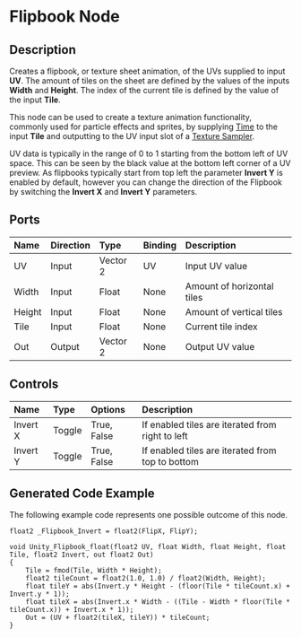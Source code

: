 # Flipbook Node

## Description

Creates a flipbook, or texture sheet animation, of the UVs supplied to input **UV**. The amount of tiles on the sheet are defined by the values of the inputs **Width** and **Height**. The index of the current tile is defined by the value of the input **Tile**.

This node can be used to create a texture animation functionality, commonly used for particle effects and sprites, by supplying [Time](Time-Node.md) to the input **Tile** and outputting to the UV input slot of a [Texture Sampler](Sample-Texture-2D-Node.md).

UV data is typically in the range of 0 to 1 starting from the bottom left of UV space. This can be seen by the black value at the bottom left corner of a UV preview. As flipbooks typically start from top left the parameter **Invert Y** is enabled by default, however you can change the direction of the Flipbook by switching the **Invert X** and **Invert Y** parameters.

## Ports

| Name        | Direction           | Type  | Binding | Description |
|:------------ |:-------------|:-----|:---|:---|
| UV      | Input | Vector 2 | UV | Input UV value |
| Width      | Input | Float    | None | Amount of horizontal tiles |
| Height      | Input | Float    | None | Amount of vertical tiles |
| Tile      | Input | Float    | None | Current tile index |
| Out | Output      |    Vector 2 | None | Output UV value |

## Controls

| Name        | Type           | Options  | Description |
|:------------ |:-------------|:-----|:---|
| Invert X      | Toggle | True, False | If enabled tiles are iterated from right to left |
| Invert Y      | Toggle | True, False | If enabled tiles are iterated from top to bottom |

## Generated Code Example

The following example code represents one possible outcome of this node.

```
float2 _Flipbook_Invert = float2(FlipX, FlipY);

void Unity_Flipbook_float(float2 UV, float Width, float Height, float Tile, float2 Invert, out float2 Out)
{
    Tile = fmod(Tile, Width * Height);
    float2 tileCount = float2(1.0, 1.0) / float2(Width, Height);
    float tileY = abs(Invert.y * Height - (floor(Tile * tileCount.x) + Invert.y * 1));
    float tileX = abs(Invert.x * Width - ((Tile - Width * floor(Tile * tileCount.x)) + Invert.x * 1));
    Out = (UV + float2(tileX, tileY)) * tileCount;
}
```
